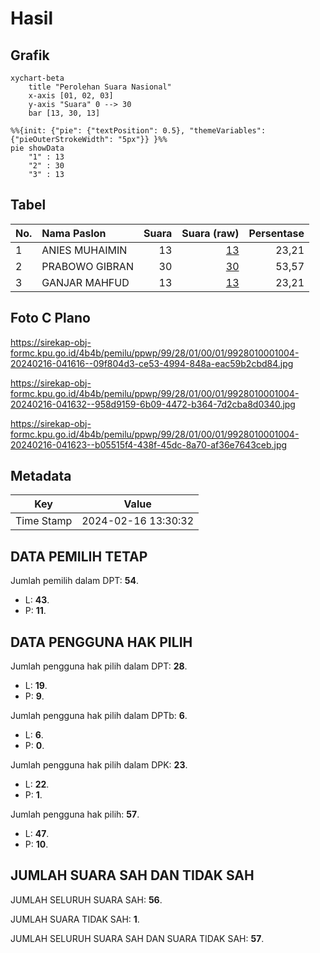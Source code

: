 # Hasil

## Grafik

```mermaid
xychart-beta
    title "Perolehan Suara Nasional"
    x-axis [01, 02, 03]
    y-axis "Suara" 0 --> 30
    bar [13, 30, 13]
```

```mermaid
%%{init: {"pie": {"textPosition": 0.5}, "themeVariables": {"pieOuterStrokeWidth": "5px"}} }%%
pie showData
    "1" : 13
    "2" : 30
    "3" : 13
```

## Tabel

| No. | Nama Paslon    | Suara | Suara (raw) | Persentase |
|:--- |:-------------- | -----:| -----------:| ----------:|
| 1   | ANIES MUHAIMIN | 13    | [13][p-1]   | 23,21      |
| 2   | PRABOWO GIBRAN | 30    | [30][p-2]   | 53,57      |
| 3   | GANJAR MAHFUD  | 13    | [13][p-3]   | 23,21      |


[p-1]: https://github.com/gigit-pemilu/pemilu-2024/blob/main/pilpres/hitung-suara/sub/99-luar-negeri/sub/28-caracas-venezuela/sub/01-caracas-venezuela/sub/0001-caracas-venezuela/sub/004-ksk-001/sub/paslon-1.txt
[p-2]: https://github.com/gigit-pemilu/pemilu-2024/blob/main/pilpres/hitung-suara/sub/99-luar-negeri/sub/28-caracas-venezuela/sub/01-caracas-venezuela/sub/0001-caracas-venezuela/sub/004-ksk-001/sub/paslon-2.txt
[p-3]: https://github.com/gigit-pemilu/pemilu-2024/blob/main/pilpres/hitung-suara/sub/99-luar-negeri/sub/28-caracas-venezuela/sub/01-caracas-venezuela/sub/0001-caracas-venezuela/sub/004-ksk-001/sub/paslon-3.txt

## Foto C Plano

https://sirekap-obj-formc.kpu.go.id/4b4b/pemilu/ppwp/99/28/01/00/01/9928010001004-20240216-041616--09f804d3-ce53-4994-848a-eac59b2cbd84.jpg

https://sirekap-obj-formc.kpu.go.id/4b4b/pemilu/ppwp/99/28/01/00/01/9928010001004-20240216-041632--958d9159-6b09-4472-b364-7d2cba8d0340.jpg

https://sirekap-obj-formc.kpu.go.id/4b4b/pemilu/ppwp/99/28/01/00/01/9928010001004-20240216-041623--b05515f4-438f-45dc-8a70-af36e7643ceb.jpg


## Metadata

| Key        | Value               |
| ---------- | ------------------- |
| Time Stamp | 2024-02-16 13:30:32 |


## DATA PEMILIH TETAP

Jumlah pemilih dalam DPT: **54**.
 * L: **43**.
 * P: **11**.

## DATA PENGGUNA HAK PILIH

Jumlah pengguna hak pilih dalam DPT: **28**.
 * L: **19**.
 * P: **9**.

Jumlah pengguna hak pilih dalam DPTb: **6**.
 * L: **6**.
 * P: **0**.

Jumlah pengguna hak pilih dalam DPK: **23**.
 * L: **22**.
 * P: **1**.

Jumlah pengguna hak pilih: **57**.
 * L: **47**.
 * P: **10**.

## JUMLAH SUARA SAH DAN TIDAK SAH

JUMLAH SELURUH SUARA SAH: **56**.

JUMLAH SUARA TIDAK SAH: **1**.

JUMLAH SELURUH SUARA SAH DAN SUARA TIDAK SAH: **57**.


